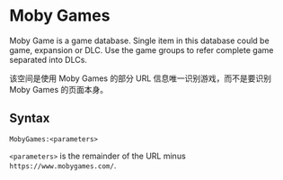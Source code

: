 # Moby Games

Moby Game is a game database. Single item in this database could be game, expansion or DLC. Use the game groups to  refer  complete game separated into DLCs. 

该空间是使用 Moby Games 的部分 URL 信息唯一识别游戏，而不是要识别 Moby Games 的页面本身。

## Syntax

```
MobyGames:<parameters>
```

`<parameters>` is the remainder of the URL minus `https://www.mobygames.com/`.